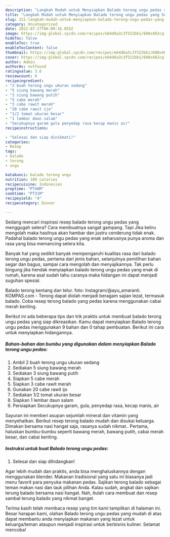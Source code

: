 ```yaml
---
description: "Langkah Mudah untuk Menyiapkan Balado terong ungu pedas yang Sempurna"
title: "Langkah Mudah untuk Menyiapkan Balado terong ungu pedas yang Sempurna"
slug: 321-langkah-mudah-untuk-menyiapkan-balado-terong-ungu-pedas-yang-sempurna
category: Uncategorized
date: 2022-07-27T06:09:16.055Z
image: https://img-global.cpcdn.com/recipes/e64d6a3c3f522bb1/680x482cq70/balado-terong-ungu-pedas-foto-resep-utama.jpg
hideToc: false
enableToc: true
enableTocContent: false
thumbnail: https://img-global.cpcdn.com/recipes/e64d6a3c3f522bb1/680x482cq70/balado-terong-ungu-pedas-foto-resep-utama.jpg
cover: https://img-global.cpcdn.com/recipes/e64d6a3c3f522bb1/680x482cq70/balado-terong-ungu-pedas-foto-resep-utama.jpg
author: Admin
authorAv: notfound
ratingvalue: 3.6
reviewcount: 8
recipeingredient:
- "2 buah terong ungu ukuran sedang"
- "5 siung bawang merah"
- "3 siung bawang putih"
- "5 cabe merah"
- "3 cabe rawit merah"
- "20 cabe rawit ijo"
- "1/2 tomat ukuran besar"
- "1 lembar daun salam"
- "Secukupnya garam gula penyedap rasa kecap manis air"
recipeinstructions:

- "Selesai dan siap dinikmati!"
categories:
- Resep
tags:
- balado
- terong
- ungu

katakunci: balado terong ungu 
nutrition: 189 calories
recipecuisine: Indonesian
preptime: "PT40M"
cooktime: "PT31M"
recipeyield: "4"
recipecategory: Dinner

---
```



Sedang mencari inspirasi resep balado terong ungu pedas yang menggugah selera? Cara membuatnya sangat gampang. Tapi Jika keliru mengolah maka hasilnya akan hambar dan justru cenderung tidak enak. Padahal balado terong ungu pedas yang enak seharusnya punya aroma dan rasa yang bisa memancing selera kita.


Banyak hal yang sedikit banyak mempengaruhi kualitas rasa dari balado terong ungu pedas, pertama dari jenis bahan, selanjutnya pemilihan bahan segar dan bagus, sampai cara mengolah dan menyajikannya. Tak perlu bingung jika hendak menyiapkan balado terong ungu pedas yang enak di rumah, karena asal sudah tahu caranya maka hidangan ini dapat menjadi suguhan spesial.

Balado terong kentang dan telur. foto: Instagram/@ayu_amaranti. KOMPAS.com - Terong dapat diolah menjadi beragam sajian lezat, termasuk balado. Coba resep terong balado yang pedas karena menggunakan cabai merah keriting.


Berikut ini ada beberapa tips dan trik praktis untuk membuat balado terong ungu pedas yang siap dikreasikan. Kamu dapat menyiapkan Balado terong ungu pedas menggunakan 9 bahan dan 0 tahap pembuatan. Berikut ini cara untuk menyiapkan hidangannya.

<!--inarticleads1-->

##### Bahan-bahan dan bumbu yang digunakan dalam menyiapkan Balado terong ungu pedas:

1. Ambil 2 buah terong ungu ukuran sedang
1. Sediakan 5 siung bawang merah
1. Sediakan 3 siung bawang putih
1. Siapkan 5 cabe merah
1. Siapkan 3 cabe rawit merah
1. Gunakan 20 cabe rawit ijo
1. Sediakan 1/2 tomat ukuran besar
1. Siapkan 1 lembar daun salam
1. Persiapkan Secukupnya garam, gula, penyedap rasa, kecap manis, air


Sayuran ini memberi asupan sejumlah mineral dan vitamin yang menyehatkan. Berikut resep terong balado mudah dan disukai keluarga. Dimakan bersama nasi hangat saja, rasanya sudah nikmat.. Pertama, haluskan bumbu-bumbu seperti bawang merah, bawang putih, cabai merah besar, dan cabai keriting. 

<!--inarticleads2-->

##### Instruksi untuk buat Balado terong ungu pedas:


1. Selesai dan siap dihidangkan!

Agar lebih mudah dan praktis, anda bisa menghaluskannya dengan menggunakan blender. Makanan tradisional yang satu ini biasanya jadi menu favorit para penyuka makanan pedas. Sajikan terong balado sebagai teman makan nasi dan lauk pilihan Anda. Kalau sudah, angkat dan sajikan terung balado bersama nasi hangat. Nah, itulah cara membuat dan resep sambal terung balado yang nikmat banget. 

Terima kasih telah membaca resep yang tim kami tampilkan di halaman ini. Besar harapan kami, olahan Balado terong ungu pedas yang mudah di atas dapat membantu anda menyiapkan makanan yang lezat untuk keluarga/teman ataupun menjadi inspirasi untuk berbisnis kuliner. Selamat mencoba!
